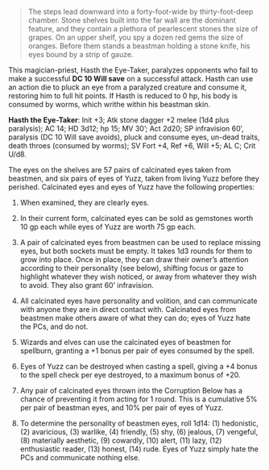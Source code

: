 > The steps lead downward into a forty-foot-wide by thirty-foot-deep chamber. Stone shelves built into the far wall are the dominant feature, and they contain a plethora of pearlescent stones the size of grapes. On an upper shelf, you spy a dozen red gems the size of oranges. Before them stands a beastman holding a stone knife, his eyes bound by a strip of gauze.

This magician-priest, Hasth the Eye-Taker, paralyzes opponents who fail to make a successful **DC 10 Will save** on a successful attack. Hasth can use an action die to pluck an eye from a paralyzed creature and consume it, restoring him to full hit points. If Hasth is reduced to 0 hp, his body is consumed by worms, which writhe within his beastman skin.

**Hasth the Eye-Taker**: Init +3; Atk stone dagger +2 melee (1d4 plus paralysis); AC 14; HD 3d12; hp 15; MV 30’; Act 2d20; SP infravision 60’, paralysis (DC 10 Will save avoids), pluck and consume eyes, un-dead traits, death throes (consumed by worms); SV Fort +4, Ref +6, Will +5; AL C; Crit U/d8.

The eyes on the shelves are 57 pairs of calcinated eyes taken from beastmen, and six pairs of eyes of Yuzz, taken from living Yuzz before they perished. Calcinated eyes and eyes of Yuzz have the following properties:

1. When examined, they are clearly eyes.

2. In their current form, calcinated eyes can be sold as gemstones worth 10 gp each while eyes of Yuzz are worth 75 gp each.

3. A pair of calcinated eyes from beastmen can be used to replace missing eyes, but both sockets must be empty. It takes 1d3 rounds for them to grow into place. Once in place, they can draw their owner’s attention according to their personality (see below), shifting focus or gaze to highlight whatever they wish noticed, or away from whatever they wish to avoid. They also grant 60’ infravision.

4. All calcinated eyes have personality and volition, and can communicate with anyone they are in direct contact with. Calcinated eyes from beastmen make others aware of what they can do; eyes of Yuzz hate the PCs, and do not.

5. Wizards and elves can use the calcinated eyes of beastmen for spellburn, granting a +1 bonus per pair of eyes consumed by the spell.

6. Eyes of Yuzz can be destroyed when casting a spell, giving a +4 bonus to the spell check per eye destroyed, to a maximum bonus of +20.

7. Any pair of calcinated eyes thrown into the Corruption Below has a chance of preventing it from acting for 1 round. This is a cumulative 5% per pair of beastman eyes, and 10% per pair of eyes of Yuzz.

8. To determine the personality of beastmen eyes, roll 1d14: (1) hedonistic, (2) avaricious, (3) warlike, (4) friendly, (5) shy, (6) jealous, (7) vengeful, (8) materially aesthetic, (9) cowardly, (10) alert, (11) lazy, (12) enthusiastic reader, (13) honest, (14) rude. Eyes of Yuzz simply hate the PCs and communicate nothing else.